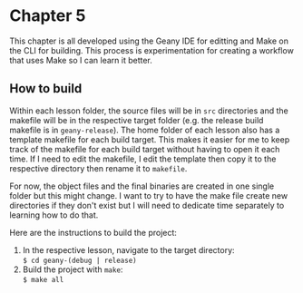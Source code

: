 # Chapter 5

This chapter is all developed using the Geany IDE for editting and Make on the CLI for building. 
This process is experimentation for creating a workflow that uses Make so I can learn it better.


## How to build

Within each lesson folder, the source files will be in `src` directories and the makefile will be in the respective target folder (e.g. the release build makefile is in `geany-release`). The home folder of each lesson also has a template makefile for each build target. This makes it easier for me to keep track of the makefile for each build target without having to open it each time. If I need to edit the makefile, I edit the template then copy it to the respective directory then rename it to `makefile`. 

For now, the object files and the final binaries are created in one single folder but this might change. I want to try to have the make file create new directories if they don't exist but I will need to dedicate time separately to learning how to do that.

Here are the instructions to build the project: 
1. In the respective lesson, navigate to the target directory:\
	`$ cd geany-(debug | release)`
2. Build the project with `make`:\
	`$ make all`
